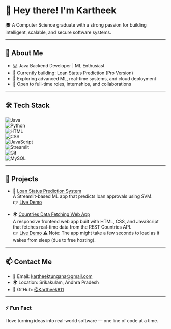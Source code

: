 # 👋 Hey there! I'm Kartheek

🎓 A Computer Science graduate with a strong passion for building intelligent, scalable, and secure software systems.

---

## 🚀 About Me

- 💻 Java Backend Developer | ML Enthusiast  
- 🎯 Currently building: Loan Status Prediction (Pro Version)  
- 🧠 Exploring advanced ML, real-time systems, and cloud deployment  
- 🌱 Open to full-time roles, internships, and collaborations

---

## 🛠️ Tech Stack

![Java](https://img.shields.io/badge/-Java-007396?style=flat&logo=java)  
![Python](https://img.shields.io/badge/-Python-3776AB?style=flat&logo=python)  
![HTML](https://img.shields.io/badge/-HTML5-E34F26?style=flat&logo=html5)  
![CSS](https://img.shields.io/badge/-CSS3-1572B6?style=flat&logo=css3)  
![JavaScript](https://img.shields.io/badge/-JavaScript-F7DF1E?style=flat&logo=javascript)  
![Streamlit](https://img.shields.io/badge/-Streamlit-FF4B4B?style=flat&logo=streamlit)  
![Git](https://img.shields.io/badge/-Git-F05032?style=flat&logo=git)  
![MySQL](https://img.shields.io/badge/-MySQL-4479A1?style=flat&logo=mysql)

---

## 🧩 Projects
- 🔮 [Loan Status Prediction System](https://github.com/Kartheek811/loan-status-prediction)  
  A Streamlit-based ML app that predicts loan approvals using SVM.  
  👉 [Live Demo](https://loan-status-prediction-system.streamlit.app/)

- 🌍 [Countries Data Fetching Web App](https://github.com/Kartheek811/Countries)  
  A responsive frontend web app built with HTML, CSS, and JavaScript that fetches real-time data from the REST Countries API.  
  👉 [Live Demo](https://kartheek811.github.io/Countries/)
  ⚠️ Note: The app might take a few seconds to load as it wakes from sleep (due to free hosting).

---

## 📫 Contact Me

- 📧 Email: kartheektungana@gmail.com  
- 🌍 Location: Srikakulam, Andhra Pradesh  
- 🔗 GitHub: [@Kartheek811](https://github.com/Kartheek811)

---

### ⚡ Fun Fact

I love turning ideas into real-world software — one line of code at a time.
